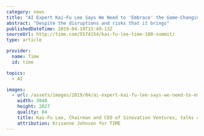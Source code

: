 ```yaml
---
category: news
title: "AI Expert Kai-Fu Lee Says We Need to 'Embrace' the Game-Changing Technology"
abstract: "Despite the disruptions and risks that it brings"
publishedDateTime: 2019-04-19T15:49:13Z
sourceUrl: http://time.com/5574154/kai-fu-lee-time-100-summit/
type: article

provider:
  name: Time
  id: time

topics:
  - AI

images:
  - url: /assets/images/2019/04/ai-expert-kai-fu-lee-says-we-need-to-embrace-the-game-changing-technology-1.jpg
    width: 3040
    height: 2027
    quality: 84
    title: Kai-Fu Lee, Chairman and CEO of Sinovation Ventures, talks about making A.I. work for humans at the TIME100 Summit in New York, on April 23, 201
    attribution: Krisanne Johnson for TIME
---
```

